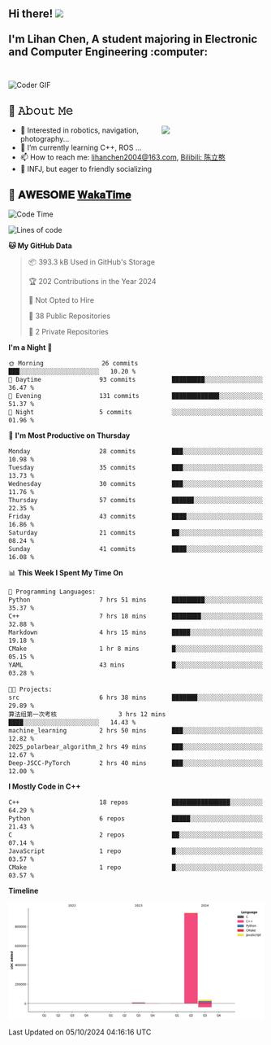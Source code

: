 <h2 align="left">
 <abc>
  <br>Hi there! <img src="https://user-images.githubusercontent.com/42378118/110234147-e3259600-7f4e-11eb-95be-0c4047144dea.gif" width="30"><br>
  <br> I'm Lihan Chen, A student majoring in Electronic and Computer Engineering :computer:<br>
  <br>
 </abc>
</h2>

<img align="center" src="https://media.giphy.com/media/SWoSkN6DxTszqIKEqv/giphy.gif" alt="Coder GIF" width="500">

## :book: 𝙰𝚋𝚘𝚞𝚝 𝙼𝚎

<img align="right" width="40%" src="https://github-readme-stats.vercel.app/api?username=LihanChen2004&show_icons=true&icon_color=CE1D2D&text_color=718096&bg_color=ffffff&hide_title=true" />

- 🌟 Interested in robotics, navigation, photography...
- 🌱 I’m currently learning C++, ROS ... 
- 📫 How to reach me: lihanchen2004@163.com, [Bilibili: 陈立憨](https://space.bilibili.com/170786212)
- 👯 INFJ, but eager to friendly socializing

## 📜 𝐀𝐖𝐄𝐒𝐎𝐌𝐄 [𝐖𝐚𝐤𝐚𝐓𝐢𝐦𝐞](https://github.com/anmol098/waka-readme-stats)

<!--START_SECTION:waka-->
![Code Time](http://img.shields.io/badge/Code%20Time-229%20hrs%2026%20mins-blue)

![Lines of code](https://img.shields.io/badge/From%20Hello%20World%20I%27ve%20Written-998.4%20thousand%20lines%20of%20code-blue)

**🐱 My GitHub Data** 

> 📦 393.3 kB Used in GitHub's Storage 
 > 
> 🏆 202 Contributions in the Year 2024
 > 
> 🚫 Not Opted to Hire
 > 
> 📜 38 Public Repositories 
 > 
> 🔑 2 Private Repositories 
 > 
**I'm a Night 🦉** 

```text
🌞 Morning                26 commits          ███░░░░░░░░░░░░░░░░░░░░░░   10.20 % 
🌆 Daytime                93 commits          █████████░░░░░░░░░░░░░░░░   36.47 % 
🌃 Evening                131 commits         █████████████░░░░░░░░░░░░   51.37 % 
🌙 Night                  5 commits           ░░░░░░░░░░░░░░░░░░░░░░░░░   01.96 % 
```
📅 **I'm Most Productive on Thursday** 

```text
Monday                   28 commits          ███░░░░░░░░░░░░░░░░░░░░░░   10.98 % 
Tuesday                  35 commits          ███░░░░░░░░░░░░░░░░░░░░░░   13.73 % 
Wednesday                30 commits          ███░░░░░░░░░░░░░░░░░░░░░░   11.76 % 
Thursday                 57 commits          ██████░░░░░░░░░░░░░░░░░░░   22.35 % 
Friday                   43 commits          ████░░░░░░░░░░░░░░░░░░░░░   16.86 % 
Saturday                 21 commits          ██░░░░░░░░░░░░░░░░░░░░░░░   08.24 % 
Sunday                   41 commits          ████░░░░░░░░░░░░░░░░░░░░░   16.08 % 
```


📊 **This Week I Spent My Time On** 

```text
💬 Programming Languages: 
Python                   7 hrs 51 mins       █████████░░░░░░░░░░░░░░░░   35.37 % 
C++                      7 hrs 18 mins       ████████░░░░░░░░░░░░░░░░░   32.88 % 
Markdown                 4 hrs 15 mins       █████░░░░░░░░░░░░░░░░░░░░   19.18 % 
CMake                    1 hr 8 mins         █░░░░░░░░░░░░░░░░░░░░░░░░   05.15 % 
YAML                     43 mins             █░░░░░░░░░░░░░░░░░░░░░░░░   03.28 % 

🐱‍💻 Projects: 
src                      6 hrs 38 mins       ███████░░░░░░░░░░░░░░░░░░   29.89 % 
算法组第一次考核                 3 hrs 12 mins       ████░░░░░░░░░░░░░░░░░░░░░   14.43 % 
machine_learning         2 hrs 50 mins       ███░░░░░░░░░░░░░░░░░░░░░░   12.82 % 
2025_polarbear_algorithm_2 hrs 49 mins       ███░░░░░░░░░░░░░░░░░░░░░░   12.67 % 
Deep-JSCC-PyTorch        2 hrs 40 mins       ███░░░░░░░░░░░░░░░░░░░░░░   12.00 % 
```

**I Mostly Code in C++** 

```text
C++                      18 repos            ████████████████░░░░░░░░░   64.29 % 
Python                   6 repos             █████░░░░░░░░░░░░░░░░░░░░   21.43 % 
C                        2 repos             ██░░░░░░░░░░░░░░░░░░░░░░░   07.14 % 
JavaScript               1 repo              █░░░░░░░░░░░░░░░░░░░░░░░░   03.57 % 
CMake                    1 repo              █░░░░░░░░░░░░░░░░░░░░░░░░   03.57 % 
```



**Timeline**

![Lines of Code chart](https://raw.githubusercontent.com/LihanChen2004/LihanChen2004/main/assets/bar_graph.png)


 Last Updated on 05/10/2024 04:16:16 UTC
<!--END_SECTION:waka-->

<!--
**LihanChen2004/LihanChen2004** is a ✨ _special_ ✨ repository because its `README.md` (this file) appears on your GitHub profile.

Here are some ideas to get you started:

- 🔭 I’m currently working on ...
- 🌱 I’m currently learning ...
- 👯 I’m looking to collaborate on ...
- 🤔 I’m looking for help with ...
- 💬 Ask me about ...
- 📫 How to reach me: ...
- 😄 Pronouns: ...
- ⚡ Fun fact: ...
-->
